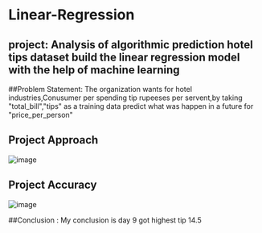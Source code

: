 # Linear-Regression

## project: Analysis of algorithmic prediction hotel tips dataset build the linear regression model with the help of machine learning
##Problem Statement: The organization wants for hotel industries,Conusumer per spending tip rupeeses per servent,by taking "total_bill","tips" as a training data predict what was happen in a future for "price_per_person"

## Project Approach
![image](https://github.com/phani12-gp/Linear-Regression/assets/123863815/f1b9a16f-2445-4375-94e4-f5bbfe184b6b)

## Project Accuracy
![image](https://github.com/phani12-gp/Linear-Regression/assets/123863815/5c7d3cd7-9c9a-42c4-a394-9e4b0bae01c3)

##Conclusion : My conclusion is day 9 got highest tip 14.5

